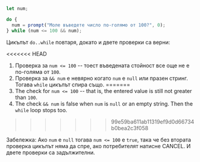 
```js run demo
let num;

do {
  num = prompt("Моле въведете число по-голямо от 100?", 0);
} while (num <= 100 && num);
```

Цикълът `do..while` повтаря, докато и двете проверки са верни:

<<<<<<< HEAD
1. Проверка за `num <= 100` -- тоест въведената стойност все още не е по-голяма от `100`.
2. Проверка за `&& num` е невярно когато `num` е `null` или празен стринг. Тогава `while` цикълът спира също.
=======
1. The check for `num <= 100` -- that is, the entered value is still not greater than `100`.
2. The check `&& num` is false when `num` is `null` or an empty string. Then the `while` loop stops too.
>>>>>>> 99e59ba611ab11319ef9d0d66734b0bea2c3f058

Забележка: Ако `num` е `null` тогава `num <= 100` е `true`, така че без втората проверка цикълът няма да спре, ако потребителят натисне CANCEL. И двете проверки са задължителни.
